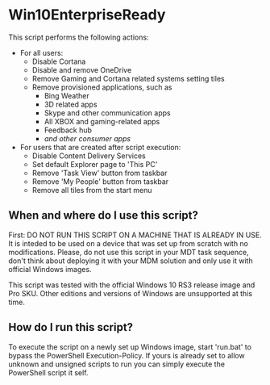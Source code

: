 # Win10EnterpriseReady
This script performs the following actions:
- For all users:
	- Disable Cortana
	- Disable and remove OneDrive
	- Remove Gaming and Cortana related systems setting tiles
	- Remove provisioned applications, such as
		- Bing Weather
		- 3D related apps
		- Skype and other communication apps
		- All XBOX and gaming-related apps
		- Feedback hub
		- *and other consumer apps*
- For users that are created after script execution:
	- Disable Content Delivery Services
	- Set default Explorer page to 'This PC'
	- Remove 'Task View' button from taskbar
	- Remove 'My People' button from taskbar
	- Remove all tiles from the start menu

## When and where do I use this script?
First: DO NOT RUN THIS SCRIPT ON A MACHINE THAT IS ALREADY IN USE. It is inteded to be used on a device that was set up from scratch with no modifications. Please, do not use this script in your MDT task sequence, don't think about deploying it with your MDM solution and only use it with official Windows images.

This script was tested with the official Windows 10 RS3 release image and Pro SKU. Other editions and versions of Windows are unsupported at this time.

## How do I run this script?
To execute the script on a newly set up Windows image, start 'run.bat' to bypass the PowerShell Execution-Policy. If yours is already set to allow unknown and unsigned scripts to run you can simply execute the PowerShell script it self.
